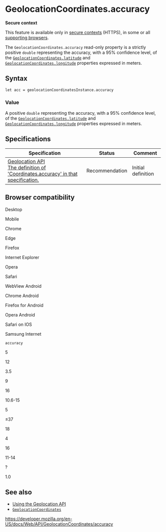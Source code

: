 # GeolocationCoordinates.accuracy

**Secure context**

This feature is available only in [secure contexts](https://developer.mozilla.org/en-US/docs/Web/Security/Secure_Contexts) (HTTPS), in some or all [supporting browsers](#browser_compatibility).

The `GeolocationCoordinates.accuracy` read-only property is a strictly positive `double` representing the accuracy, with a 95% confidence level, of the [`GeolocationCoordinates.latitude`](latitude) and [`GeolocationCoordinates.longitude`](longitude) properties expressed in meters.

## Syntax

    let acc = geolocationCoordinatesInstance.accuracy

### Value

A positive `double` representing the accuracy, with a 95% confidence level, of the [`GeolocationCoordinates.latitude`](latitude) and [`GeolocationCoordinates.longitude`](longitude) properties expressed in meters.

## Specifications

<table><thead><tr class="header"><th>Specification</th><th>Status</th><th>Comment</th></tr></thead><tbody><tr class="odd"><td><a href="https://w3c.github.io/geolocation-api/#dom-geolocationcoordinates-accuracy">Geolocation API<br />
<span class="small">The definition of 'Coordinates.accuracy' in that specification.</span></a></td><td><span class="spec-rec">Recommendation</span></td><td>Initial definition</td></tr></tbody></table>

## Browser compatibility

Desktop

Mobile

Chrome

Edge

Firefox

Internet Explorer

Opera

Safari

WebView Android

Chrome Android

Firefox for Android

Opera Android

Safari on IOS

Samsung Internet

`accuracy`

5

12

3.5

9

16

10.6-15

5

≤37

18

4

16

11-14

?

1.0

## See also

- [Using the Geolocation API](../geolocation_api/using_the_geolocation_api)
- [`GeolocationCoordinates`](../geolocationcoordinates)

<a href="https://developer.mozilla.org/en-US/docs/Web/API/GeolocationCoordinates/accuracy" class="_attribution-link">https://developer.mozilla.org/en-US/docs/Web/API/GeolocationCoordinates/accuracy</a>
